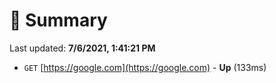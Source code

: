 # 📖 Summary
Last updated: **7/6/2021, 1:41:21 PM**

- `GET` [https://google.com](https://google.com) - **Up** (133ms)
